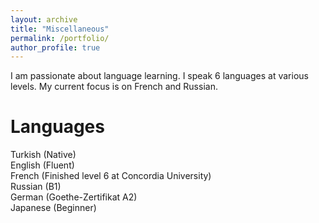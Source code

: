 ```yaml
---
layout: archive
title: "Miscellaneous"
permalink: /portfolio/
author_profile: true
---
```


I am passionate about language learning. I speak 6 languages at various levels. My current focus is on French and Russian.

# Languages
Turkish (Native) <br/>
English (Fluent) <br/>
French (Finished level 6 at Concordia University) <br/>
Russian (B1) <br/>
German (Goethe-Zertifikat A2) <br/>
Japanese (Beginner) <br/>
